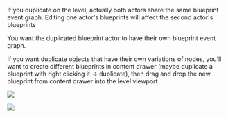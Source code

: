 
If you duplicate on the level, actually both actors share the same blueprint event graph. Editing one actor's blueprints will affect the second actor's blueprints

You want the duplicated blueprint actor to have their own blueprint event graph.

If you want duplicate objects that have their own variations of nodes, you’ll want to create different blueprints in content drawer (maybe duplicate a blueprint with right clicking it → duplicate), then drag and drop the new blueprint from content drawer into the level viewport

![](https://i.imgur.com/ylLn7lP.png)

![](https://i.imgur.com/QwS1oAQ.png)
